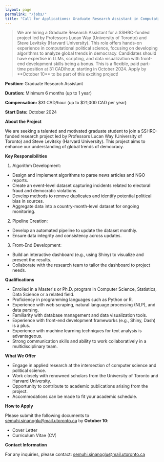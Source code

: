 ```yaml
---
layout: page
permalink: "/jobs/"
title: "Call for Applications: Graduate Research Assistant in Computational Political Science"
---
```


<blockquote> We are hiring a Graduate Research Assistant for a SSHRC-funded project led by Professors Lucan Way (University of Toronto) and Steve Levitsky (Harvard University). This role offers hands-on experience in computational political science, focusing on developing algorithms to analyze global trends in democracy. Candidates should have expertise in LLMs, scripting, and data visualization with front-end development skills being a bonus. This is a flexible, paid part-time position at 31 CAD/hour, starting in October 2024. Apply by **October 10** to be part of this exciting project! </blockquote>


**Position:** Graduate Research Assistant

**Duration:** Minimum 6 months (up to 1 year)

**Compensation:** $31 CAD/hour (up to $21,000 CAD per year)

**Start Date:** October 2024

**About the Project**

We are seeking a talented and motivated graduate student to join a SSHRC-funded research project led by Professors Lucan Way (University of Toronto) and Steve Levitsky (Harvard University). This project aims to enhance our understanding of global trends of democracy. 

**Key Responsibilities**
1.	Algorithm Development:
- Design and implement algorithms to parse news articles and NGO reports.
- Create an event-level dataset capturing incidents related to electoral fraud and democratic violations.
- Develop methods to remove duplicates and identify potential political bias in sources.
- Aggregate data into a country-month-level dataset for ongoing monitoring.
2.	Pipeline Creation:
- Develop an automated pipeline to update the dataset monthly.
- Ensure data integrity and consistency across updates.
3.	Front-End Development:
- Build an interactive dashboard (e.g., using Shiny) to visualize and present the results.
- Collaborate with the research team to tailor the dashboard to project needs.
  
**Qualifications**
- Enrolled in a Master's or Ph.D. program in Computer Science, Statistics, Data Science or a related field.
- Proficiency in programming languages such as Python or R.
- Experience with web scraping, natural language processing (NLP), and data parsing.
- Familiarity with database management and data visualization tools.
- Experience with front-end development frameworks (e.g., Shiny, Dash) is a plus.
- Experience with machine learning techniques for text analysis is advantageous.
- Strong communication skills and ability to work collaboratively in a multidisciplinary team.
  
**What We Offer**
- Engage in applied research at the intersection of computer science and political science.
- Work closely with renowned scholars from the University of Toronto and Harvard University.
- Opportunity to contribute to academic publications arising from the project.
- Accommodations can be made to fit your academic schedule.
  
**How to Apply**

Please submit the following documents to [semuhi.sinanoglu@mail.utoronto.ca](mailto:semuhi.sinanoglu@mail.utoronto.ca) by **October 10**:
- Cover Letter
- Curriculum Vitae (CV)

**Contact Information**

For any inquiries, please contact:
[semuhi.sinanoglu@mail.utoronto.ca](mailto:semuhi.sinanoglu@mail.utoronto.ca) 

